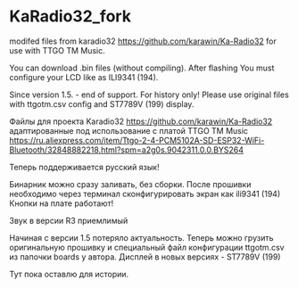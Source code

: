 # KaRadio32_fork
modifed files from karadio32 https://github.com/karawin/Ka-Radio32
for use with TTGO TM Music.

You can download .bin files (without compiling). 
After flashing You must configure your LCD like as ILI9341 (194).

Since version 1.5. - end of support. For history only!
Please use original files with ttgotm.csv config and ST7789V (199) display.

Файлы для проекта Karadio32 https://github.com/karawin/Ka-Radio32
адаптированные под использование с платой TTGO TM Music
https://ru.aliexpress.com/item/Ttgo-2-4-PCM5102A-SD-ESP32-WiFi-Bluetooth/32848882218.html?spm=a2g0s.9042311.0.0.BYS264

Теперь поддерживается русский язык!

Бинарник можно сразу заливать, без сборки. После прошивки необходимо через терминал сконфигурировать экран как ili9341 (194) Кнопки на плате работают!

Звук в версии R3 приемлимый

Начиная с версии 1.5 потеряло актуальность. Теперь можно грузить оригинальную прошивку и специальный файл конфигурации ttgotm.csv из папочки boards у автора. Дисплей в новых версиях - ST7789V (199)

Тут пока оставлю для истории. 
